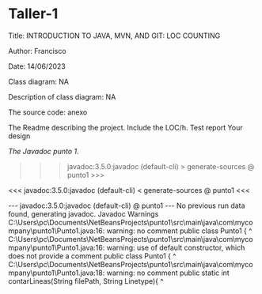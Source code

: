 # Taller-1


Title: INTRODUCTION TO JAVA, MVN, AND GIT: LOC COUNTING

Author: Francisco

Date: 14/06/2023

Class diagram: NA

Description of class diagram: NA
  


The source code: anexo

The Readme  describing the project. Include the LOC/h.
Test report
Your design

*The Javadoc punto 1.*

>>> javadoc:3.5.0:javadoc (default-cli) > generate-sources @ punto1 >>>

<<< javadoc:3.5.0:javadoc (default-cli) < generate-sources @ punto1 <<<


--- javadoc:3.5.0:javadoc (default-cli) @ punto1 ---
No previous run data found, generating javadoc.
Javadoc Warnings
C:\Users\pc\Documents\NetBeansProjects\punto1\src\main\java\com\mycompany\punto1\Punto1.java:16: warning: no comment
public class Punto1 {
^
C:\Users\pc\Documents\NetBeansProjects\punto1\src\main\java\com\mycompany\punto1\Punto1.java:16: warning: use of default constructor, which does not provide a comment
public class Punto1 {
^
C:\Users\pc\Documents\NetBeansProjects\punto1\src\main\java\com\mycompany\punto1\Punto1.java:18: warning: no comment
public static int contarLineas(String filePath, String Linetype){
^


